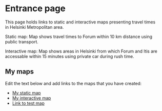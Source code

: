# Entrance page

This page holds links to static and interactive maps presenting travel times in Helsinki Metropolitan area.

Static map: Map shows travel times to Forum within 10 km distance using public transport. 

Interactive map: Map shows areas in Helsinki from which Forum and Itis are accessable within 15 minutes using private car during rush time. 


## My maps

Edit the text below and add links to the maps that you have created:

 - [My static map](https://autogis-2020.github.io/exercise-5-tuulri/PT_traveltimes_Forum10km.png)
 - [My interactive map](https://autogis-2020.github.io/exercise-5-tuulri/Traveltimes_Forum_Itis_under15min.html)
 - [Link to test map](https://autogis-2018.github.io/exercise-5-VuokkoH/test_map.html)

